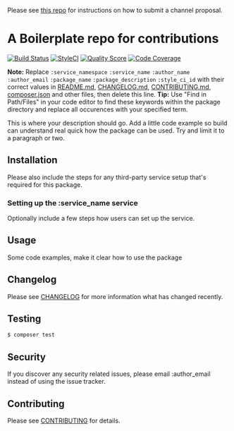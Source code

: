 Please see [this repo](https://github.com/laravel-notification-channels/channels) for instructions on how to submit a channel proposal.

# A Boilerplate repo for contributions

[![Build Status](https://img.shields.io/travis/laravel-notification-channels/:package_name/master.svg?style=flat-square)](https://travis-ci.org/laravel-notification-channels/:package_name)
[![StyleCI](https://styleci.io/repos/:style_ci_id/shield)](https://styleci.io/repos/:style_ci_id)
[![Quality Score](https://img.shields.io/scrutinizer/g/laravel-notification-channels/:package_name.svg?style=flat-square)](https://scrutinizer-ci.com/g/laravel-notification-channels/:package_name)
[![Code Coverage](https://img.shields.io/scrutinizer/coverage/g/laravel-notification-channels/:package_name/master.svg?style=flat-square)](https://scrutinizer-ci.com/g/laravel-notification-channels/:package_name/?branch=master)

**Note:** Replace ```:service_namespace``` ```:service_name``` ```:author_name``` ```:author_email``` ```:package_name``` ```:package_description``` ```:style_ci_id``` with their correct values in [README.md](README.md), [CHANGELOG.md](CHANGELOG.md), [CONTRIBUTING.md](CONTRIBUTING.md), [composer.json](composer.json) and other files, then delete this line.
**Tip:** Use "Find in Path/Files" in your code editor to find these keywords within the package directory and replace all occurences with your specified term.

This is where your description should go. Add a little code example so build can understand real quick how the package can be used. Try and limit it to a paragraph or two.

## Installation

Please also include the steps for any third-party service setup that's required for this package.

### Setting up the :service_name service

Optionally include a few steps how users can set up the service.

## Usage

Some code examples, make it clear how to use the package

## Changelog

Please see [CHANGELOG](CHANGELOG.md) for more information what has changed recently.

## Testing

``` bash
$ composer test
```

## Security

If you discover any security related issues, please email :author_email instead of using the issue tracker.

## Contributing

Please see [CONTRIBUTING](CONTRIBUTING.md) for details.
